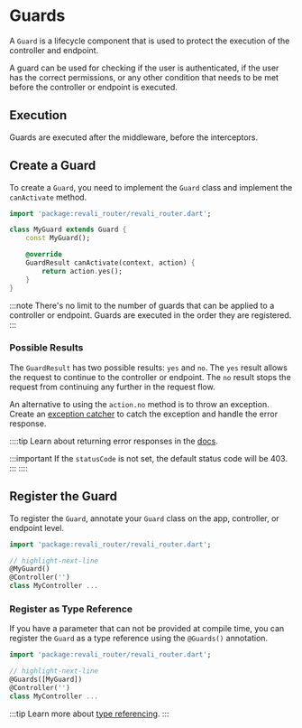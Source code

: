 # Guards

A `Guard` is a lifecycle component that is used to protect the execution of the controller and endpoint.

A guard can be used for checking if the user is authenticated, if the user has the correct permissions, or any other condition that needs to be met before the controller or endpoint is executed.

## Execution

Guards are executed after the middleware, before the interceptors.

## Create a Guard

To create a `Guard`, you need to implement the `Guard` class and implement the `canActivate` method.

```dart title="lib/guards/my_guard.dart"
import 'package:revali_router/revali_router.dart';

class MyGuard extends Guard {
    const MyGuard();

    @override
    GuardResult canActivate(context, action) {
        return action.yes();
    }
}
```

:::note
There's no limit to the number of guards that can be applied to a controller or endpoint. Guards are executed in the order they are registered.
:::

### Possible Results

The `GuardResult` has two possible results: `yes` and `no`. The `yes` result allows the request to continue to the controller or endpoint. The `no` result stops the request from continuing any further in the request flow.

An alternative to using the `action.no` method is to throw an exception. Create an [exception catcher](./exception-catchers) to catch the exception and handle the error response.

::::tip
Learn about returning error responses in the [docs](/constructs/revali_server/lifecycle-components#error-responses).

:::important
If the `statusCode` is not set, the default status code will be 403.
:::
::::

## Register the Guard

To register the `Guard`, annotate your `Guard` class on the app, controller, or endpoint level.

```dart title="routes/controllers/my_controller.dart"
import 'package:revali_router/revali_router.dart';

// highlight-next-line
@MyGuard()
@Controller('')
class MyController ...
```

### Register as Type Reference

If you have a parameter that can not be provided at compile time, you can register the `Guard` as a type reference using the `@Guards()` annotation.

```dart title="routes/controllers/my_controller.dart"
import 'package:revali_router/revali_router.dart';

// highlight-next-line
@Guards([MyGuard])
@Controller('')
class MyController ...
```

:::tip
Learn more about [type referencing](/constructs/revali_server/tidbits#using-types-in-annotations).
:::
